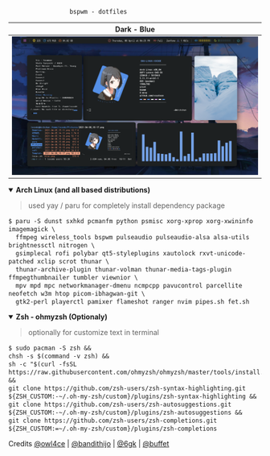 
                     bspwm - dotfiles

| Dark - Blue |
|-----------------------|
|![img](images/dark.png)|

<details open>
  <summary><strong>Arch Linux (and all based distributions)</strong></summary>

> used yay / paru for completely install dependency package

    $ paru -S dunst sxhkd pcmanfm python psmisc xorg-xprop xorg-xwininfo imagemagick \
      ffmpeg wireless_tools bspwm pulseaudio pulseaudio-alsa alsa-utils brightnessctl nitrogen \
      gsimplecal rofi polybar qt5-styleplugins xautolock rxvt-unicode-patched xclip scrot thunar \
      thunar-archive-plugin thunar-volman thunar-media-tags-plugin ffmpegthumbnailer tumbler viewnior \
      mpv mpd mpc networkmanager-dmenu ncmpcpp pavucontrol parcellite neofetch w3m htop picom-ibhagwan-git \
      gtk2-perl playerctl pamixer flameshot ranger nvim pipes.sh fet.sh

<details open>
  <summary><strong>Zsh - ohmyzsh (Optionaly)</strong></summary>

> optionally for customize text in terminal

    $ sudo pacman -S zsh &&
    chsh -s $(command -v zsh) &&
    sh -c "$(curl -fsSL https://raw.githubusercontent.com/ohmyzsh/ohmyzsh/master/tools/install.sh)" &&
    git clone https://github.com/zsh-users/zsh-syntax-highlighting.git ${ZSH_CUSTOM:-~/.oh-my-zsh/custom}/plugins/zsh-syntax-highlighting &&
    git clone https://github.com/zsh-users/zsh-autosuggestions.git ${ZSH_CUSTOM:-~/.oh-my-zsh/custom}/plugins/zsh-autosuggestions &&
    git clone https://github.com/zsh-users/zsh-completions.git ${ZSH_CUSTOM:=~/.oh-my-zsh/custom}/plugins/zsh-completions

Credits
    [@owl4ce](https://github.com/owl4ce) |
    [@bandithijo](https://github.com/bandithijo) |
    [@6gk](https://github.com/6gk) |
    [@buffet](https://github.com/buffet/kiwmi)
